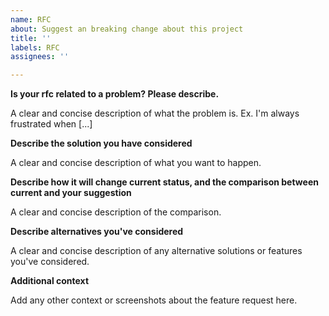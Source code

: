 ```yaml
---
name: RFC
about: Suggest an breaking change about this project
title: ''
labels: RFC
assignees: ''

---
```


**Is your rfc related to a problem? Please describe.**

A clear and concise description of what the problem is. Ex. I'm always frustrated when [...]

**Describe the solution you have considered**

A clear and concise description of what you want to happen.

**Describe how it will change current status, and the comparison between current and your suggestion**

A clear and concise description of the comparison.

**Describe alternatives you've considered**

A clear and concise description of any alternative solutions or features you've considered.

**Additional context**

Add any other context or screenshots about the feature request here.